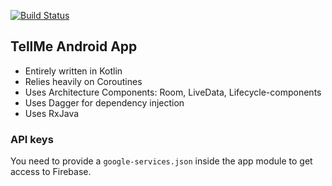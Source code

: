 [![Build Status](https://img.shields.io/circleci/build/github/itsandreramon/TellMe-Android?token=f24ebd30e0d413eebc536d6c4a3d0804a9cc75fe)](https://circleci.com/gh/itsandreramon/TellMe-Android)

## TellMe Android App
- Entirely written in Kotlin
- Relies heavily on Coroutines
- Uses Architecture Components: Room, LiveData, Lifecycle-components
- Uses Dagger for dependency injection
- Uses RxJava

### API keys
You need to provide a ```google-services.json``` inside the app module to get access to Firebase.
